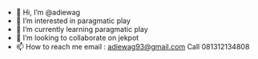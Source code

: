 - 👋 Hi, I’m @adiewag
- 👀 I’m interested in paragmatic play
- 🌱 I’m currently learning paragmatic play
- 💞️ I’m looking to collaborate on jekpot
- 📫 How to reach me email : adiewag93@gmail.com
Call 081312134808

<!---
adiewag/adiewag is a ✨ special ✨ repository because its `README.md` (this file) appears on your GitHub profile.
You can click the Preview link to take a look at your changes.
--->
